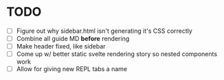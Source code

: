 # TODO

- [ ] Figure out why sidebar.html isn't generating it's CSS correctly
- [ ] Combine all guide MD **before** rendering
- [ ] Make header fixed, like sidebar
- [ ] Come up w/ better static svelte rendering story so nested components work
- [ ] Allow for giving new REPL tabs a name
